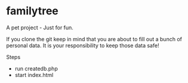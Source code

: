 # familytree
A pet project - Just for fun.

If you clone the git keep in mind that you are about to fill out a bunch of personal data.
It is your responsibility to keep those data safe!


Steps 
- run createdb.php
- start index.html
